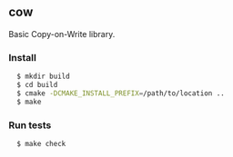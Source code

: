 ## cow
Basic Copy-on-Write library.

### Install

```bash
  $ mkdir build
  $ cd build
  $ cmake -DCMAKE_INSTALL_PREFIX=/path/to/location ..
  $ make
```

### Run tests

```bash
  $ make check
```
